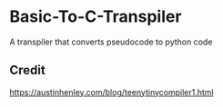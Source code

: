 # Basic-To-C-Transpiler

A transpiler that converts pseudocode to python code

## Credit

https://austinhenley.com/blog/teenytinycompiler1.html

